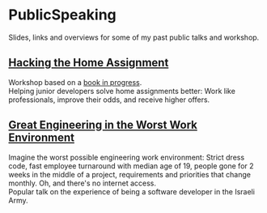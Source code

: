# PublicSpeaking
Slides, links and overviews for some of my past public talks and workshop.

## [Hacking the Home Assignment](HackingTheHomeAssignment)

Workshop based on a [book in progress](https://hackingthehomeassignment.com).  
Helping junior developers solve home assignments better: Work like professionals, improve their odds, and receive higher offers.

## [Great Engineering in the Worst Work Environment](GreatEngineeringWorstEnvironment)

Imagine the worst possible engineering work environment: Strict dress code, fast employee turnaround with median age of 19, people gone for 2 weeks in the middle of a project, requirements and priorities that change monthly. Oh, and there's no internet access.  
Popular talk on the experience of being a software developer in the Israeli Army.
